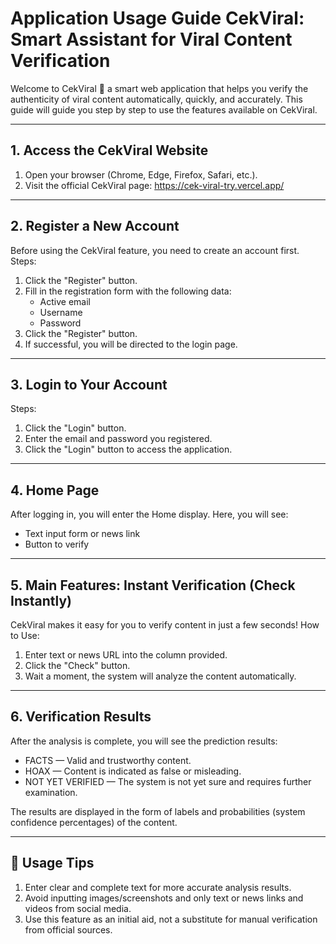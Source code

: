 # Application Usage Guide CekViral: Smart Assistant for Viral Content Verification

Welcome to CekViral 👋
a smart web application that helps you verify the authenticity of viral content automatically, quickly, and accurately. This guide will guide you step by step to use the features available on CekViral.

---
## 1. Access the CekViral Website
1. Open your browser (Chrome, Edge, Firefox, Safari, etc.).
2. Visit the official CekViral page: https://cek-viral-try.vercel.app/
---
## 2. Register a New Account
Before using the CekViral feature, you need to create an account first.
Steps:
1. Click the "Register" button.
2. Fill in the registration form with the following data:
    - Active email
    - Username
    - Password
3. Click the "Register" button.
4. If successful, you will be directed to the login page.
---
## 3. Login to Your Account
Steps:
1. Click the "Login" button.
2. Enter the email and password you registered.
3. Click the "Login" button to access the application.
---
## 4. Home Page
After logging in, you will enter the Home display. Here, you will see:
- Text input form or news link
- Button to verify
---
## 5. Main Features: Instant Verification (Check Instantly)
CekViral makes it easy for you to verify content in just a few seconds!
How to Use:
1. Enter text or news URL into the column provided.
2. Click the "Check" button.
3. Wait a moment, the system will analyze the content automatically.
---
## 6. Verification Results
After the analysis is complete, you will see the prediction results:
- FACTS — Valid and trustworthy content.
- HOAX — Content is indicated as false or misleading.
- NOT YET VERIFIED — The system is not yet sure and requires further examination.

The results are displayed in the form of labels and probabilities (system confidence percentages) of the content.

---
## 🍿 Usage Tips 
1. Enter clear and complete text for more accurate analysis results.
2. Avoid inputting images/screenshots and only text or news links and videos from social media.
3. Use this feature as an initial aid, not a substitute for manual verification from official sources.
